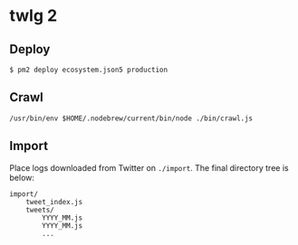 # twlg 2

## Deploy

```
$ pm2 deploy ecosystem.json5 production
```

## Crawl
```
/usr/bin/env $HOME/.nodebrew/current/bin/node ./bin/crawl.js
```

## Import
Place logs downloaded from Twitter on `./import`. The final directory tree is below:

```
import/
    tweet_index.js
    tweets/
        YYYY_MM.js
        YYYY_MM.js
        ...
```
